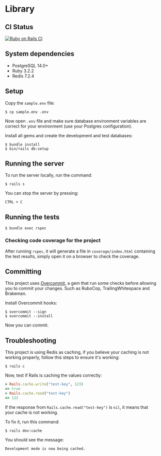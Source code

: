 # Library

## CI Status

[![Ruby on Rails CI](https://github.com/emerayo/membership/actions/workflows/rubyonrails.yml/badge.svg)](https://github.com/emerayo/membership/actions/workflows/rubyonrails.yml)

## System dependencies

* PostgreSQL 14.0+
* Ruby 3.2.2
* Redis 7.2.4

## Setup

Copy the `sample.env` file:

```shell
$ cp sample.env .env
```

Now open `.env` file and make sure database environment variables are correct for your environment (use your Postgres configuration).

Install all gems and create the development and test databases:

```shell
$ bundle install
$ bin/rails db:setup
```

## Running the server

To run the server locally, run the command:

```shell
$ rails s
```

You can stop the server by pressing:

```
CTRL + C
```

## Running the tests

```shell
$ bundle exec rspec
```

### Checking code coverage for the project

After running `rspec`, it will generate a file in `coverage/index.html` containing the test results,
simply open it on a browser to check the coverage.

## Committing

This project uses [Overcommit](https://github.com/sds/overcommit), a gem that run some checks before allowing you to commit your changes.
Such as RuboCop, TrailingWhitespace and Brakeman.

Install Overcommit hooks:

```shell
$ overcommit --sign
$ overcommit --install
```

Now you can commit.

## Troubleshooting

This project is using Redis as caching, if you believe your caching is not working properly, follow this steps to ensure it's working:

```shell
$ rails c
```

Now, test if Rails is caching the values correctly:
```ruby
> Rails.cache.write("test-key", 123)
=> true
> Rails.cache.read("test-key")
=> 123
```

If the response from `Rails.cache.read("test-key")` is `nil`, it means that your cache is not working.

To fix it, run this command:

```shell
$ rails dev:cache
```

You should see the message:
```
Development mode is now being cached.
```
